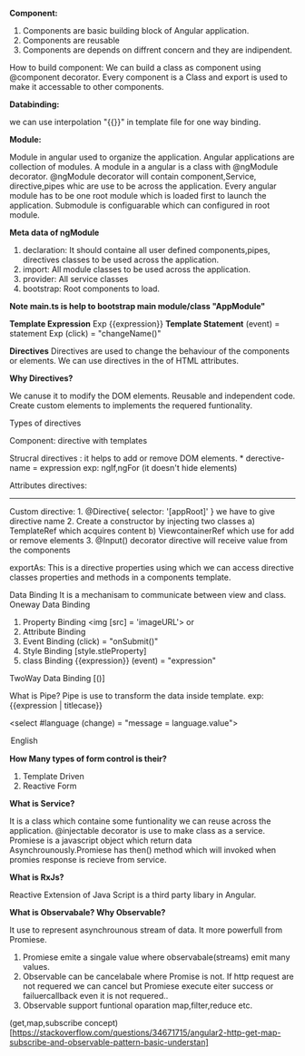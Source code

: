 **Component:**

1) Components are basic building block of Angular application.
2) Components are reusable
3) Components are depends on diffrent concern and they are indipendent.

How to build component:
We can build a class as component using @component decorator.
Every component is a Class and export is used to make it accessable to other components.


**Databinding:** 

we can use interpolation "{{}}" in template file for one way binding.

**Module:**

Module in angular used to organize the application. Angular applications are collection of modules.
 A module in a angular is a class with @ngModule decorator. @ngModule decorator will contain  component,Service, directive,pipes whic are use to be across the application.
Every angular module has to be one root module which is loaded first to launch the application.
Submodule is configuarable which can configured in root module.

**Meta data of ngModule**
1) declaration: It should containe all user defined components,pipes, directives classes to be used across the application. 
2) import: All module classes to be used across the application.
3) provider: All service classes
4) bootstrap: Root components to load.

**Note main.ts is help to bootstrap main module/class "AppModule"**

**Template Expression**
Exp {{expression}}
**Template Statement**
(event) = statement
Exp (click) = "changeName()"

**Directives**
Directives are used to change the behaviour of the components or elements. We can use directives in the of HTML attributes.

**Why Directives?**

We canuse it to modify the DOM elements.
Reusable and independent code.
Create custom elements to implements the requered funtionality.

Types of directives

Component:  directive with templates

Strucral directives :  it helps to add or remove DOM elements. * derective-name = expression exp: ngIf,ngFor (it doesn't hide elements)

Attributes directives: 

-------------------------------------------
Custom directive:
1.
@Directive{
	selector: '[appRoot]'
}
we have to give directive name
2.
Create a constructor by injecting two classes
a) TemplateRef which acquires <ng-template> content
b) ViewcontainerRef which use for add or remove elements
3. 
@Input() decorator
directive will receive value from the components

exportAs:
This is a directive properties using which we can access directive classes properties and methods in a components template.


Data Binding
It is a mechanisam to communicate between view and class.
Oneway Data Binding
1) Property Binding <img [src] = 'imageURL'> or <img bind-src = 'imageURL'>
2) Attribute Binding
3) Event Binding (click) = "onSubmit()"
4) Style Binding [style.stleProperty]
5) class Binding
{{expression}}
(event) = "expression"

TwoWay Data Binding
[()]

What is Pipe?
Pipe is use to transform the data inside template. 
exp: {{expression | titlecase}}


<select #language (change) = "message = language.value">
  <option value= "en">English </option>
 </select> 
 
**How Many types of form control is their?**

1) Template Driven
2) Reactive Form


**What is Service?**

It is a class which containe some funtionality we can reuse across the application.
@injectable decorator is use to make class as a service. 
Promiese is a javascript object which return data Asynchrounously.Promiese has then() method which will invoked when promies response is recieve from service.

**What is RxJs?**

Reactive Extension of Java Script is a third party libary in Angular.

**What is Observabale? Why Observable?**

It use to represent asynchrounous stream of data. It more powerfull from Promiese.

1) Promiese  emite a singale value where observabale(streams) emit many values.
2) Observable can be cancelabale where Promise is not. If http request are not requered we can cancel but Promiese execute eiter success or failuercallback even it is not requered..
3) Observable support funtional oparation map,filter,reduce etc.

(get,map,subscribe concept)[https://stackoverflow.com/questions/34671715/angular2-http-get-map-subscribe-and-observable-pattern-basic-understan]









